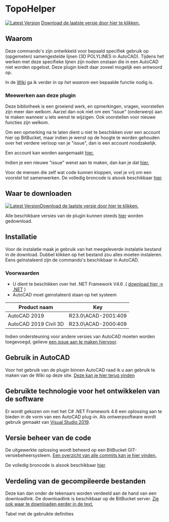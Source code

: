 # TopoHelper

[![Latest Version](https://bitbucket.org/cadsmurfs/topohelper/wiki/images/download-cloud.svg)](https://bitbucket.org/cadsmurfs/topohelper/latest.release.zip "Download latest release from the downloads page directly.")
[Download de laatste versie door hier te klikken.](https://bitbucket.org/cadsmurfs/topohelper/latest.release.zip "Download latest release from the downloads page directly.")

## Waarom

Deze commando's zijn ontwikkeld voor bepaald specifiek gebruik op (opgemeten) samengestelde lijnen (3D POLYLINES in AutoCAD). Tijdens het werken met deze specifieke lijnen zijn noden onstaan die in een AutoCAD niet worden opgelost. Deze plugin biedt daar zoveel mogelijk een antwoord op.

In de [Wiki](https://bitbucket.org/cadsmurfs/topohelper/wiki/Home) ga ik verder in op *het waarom* een bepaalde functie nodig is.

### Meewerken aan deze plugin

Deze bibliotheek is een groeiend werk, en opmerkingen, vragen, voorstellen zijn meer dan welkom. Aarzel dan ook niet om een "issue" (onderwerp) aan te maken wanneer u iets wenst te wijzigen. Ook voorstellen voor nieuwe functies zijn welkom.

Om een opmerking na te laten dient u niet te beschikken over een account hier op BitBucket, maar indien je wenst op de hoogte te worden gehouden over het verdere verloop van je "issue", dan is een account noodzakelijk.

Een account kan worden aangemaakt [hier.](https://bitbucket.org/account/signup/)

Indien je een nieuwe "issue" wenst aan te maken, dan kan je dat [hier.](https://bitbucket.org/cadsmurfs/autocad.trusted.locations/issues/new "Aanmaken van een nieuwe issue.")

Voor de mensen die zelf wat code kunnen kloppen, voel je vrij om een voorstel tot samenwerken.
De volledig broncode is alsook beschikbaar [hier](https://bitbucket.org/cadsmurfs/topohelper/src/master/).

## Waar te downloaden

[![Latest Version](wiki/images/download-cloud.svg)Download de laatste versie door hier te klikken.](http://example.com "TODO: add actual link.")

Alle beschikbare versies van de plugin kunnen steeds [hier](https://bitbucket.org/cadsmurfs/topohelper/downloads/ "Verzameling van alle downloads op BitBucket.") worden gedownload.

## Installatie

Voor de instalatie maak je gebruik van het meegeleverde instalatie bestand in de download. Dubbel klikken op het bestand zou alles moeten instaleren. Eens geïnstaleerd zijn de commando's beschikbaar in AutoCAD.

### Voorwaarden

* U dient te beschikken over het .NET Framework V4.6 .( [download hier -> .NET](https://dotnet.microsoft.com/download/dotnet-framework "klik hier om deze te downloaden") )
* AutoCAD moet geinstaleerd staan op het systeem

| Product naam | Key |
| ------------ | --- |
| AutoCAD 2019 | R23.0\ACAD-2001:409 |
| AutoCAD 2019 Civil 3D | R23.0\ACAD-2000:409 |

Indien ondersteuning voor andere versies van AutoCAD moeten worden toegevoegd, gelieve [een issue aan te maken hiervoor](https://bitbucket.org/cadsmurfs/autocad.trusted.locations/issues/new "Aanmaken van een nieuwe issue.").

## Gebruik in AutoCAD

Voor het gebruik van de plugin binnen AutoCAD raad ik u aan gebruik te maken van de Wiki op deze site.
[Deze kan je hier terug vinden](https://bitbucket.org/cadsmurfs/topohelper/wiki/Home "Wiki: Home: Welkom")

## Gebruikte technologie voor het ontwikkelen van de software

Er wordt gekozen om met het C# .NET Framework 4.6 een oplossing aan te bieden in de vorm van een AutoCAD plug-in. Als ontwerpsoftware wordt gebruik gemaakt van [Visual Studio 2019](https://visualstudio.microsoft.com/vs/).

## Versie beheer van de code

De uitgewerkte oplossing wordt beheerd op een BitBucket GIT-versiebeheersysteem. [Een overzicht van alle commits kan je hier vinden.](https://bitbucket.org/cadsmurfs/topohelper/commits/)

De volledig broncode is alsook beschikbaar [hier](https://bitbucket.org/cadsmurfs/topohelper/src/master/).

## Verdeling van de gecompileerde bestanden

Deze kan dan onder de tekenaars worden verdeeld aan de hand van een downloadlink. De downloadlink is beschikbaar op de BitBucket server. [Zie ook waar te downloaden eerder in de text.](#markdown-header-waar-te-downloaden)

Tabel met de gebruikte definities